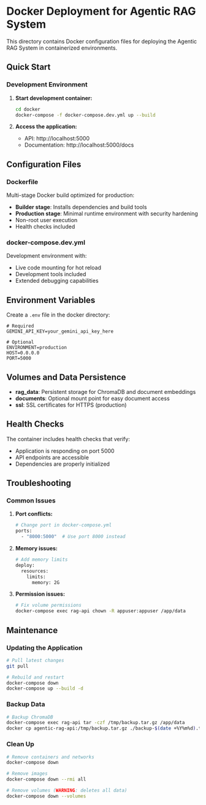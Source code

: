 # Docker Deployment for Agentic RAG System

This directory contains Docker configuration files for deploying the Agentic RAG System in containerized environments.

## Quick Start

### Development Environment

1. **Start development container:**
   ```bash
   cd docker
   docker-compose -f docker-compose.dev.yml up --build
   ```

2. **Access the application:**
   - API: http://localhost:5000
   - Documentation: http://localhost:5000/docs


## Configuration Files

### Dockerfile
Multi-stage Docker build optimized for production:
- **Builder stage**: Installs dependencies and build tools
- **Production stage**: Minimal runtime environment with security hardening
- Non-root user execution
- Health checks included

### docker-compose.dev.yml
Development environment with:
- Live code mounting for hot reload
- Development tools included
- Extended debugging capabilities


## Environment Variables

Create a `.env` file in the docker directory:

```env
# Required
GEMINI_API_KEY=your_gemini_api_key_here

# Optional
ENVIRONMENT=production
HOST=0.0.0.0
PORT=5000
```

## Volumes and Data Persistence

- **rag_data**: Persistent storage for ChromaDB and document embeddings
- **documents**: Optional mount point for easy document access
- **ssl**: SSL certificates for HTTPS (production)

## Health Checks

The container includes health checks that verify:
- Application is responding on port 5000
- API endpoints are accessible
- Dependencies are properly initialized


## Troubleshooting

### Common Issues

1. **Port conflicts:**
   ```bash
   # Change port in docker-compose.yml
   ports:
     - "8000:5000"  # Use port 8000 instead
   ```

2. **Memory issues:**
   ```bash
   # Add memory limits
   deploy:
     resources:
       limits:
         memory: 2G
   ```

3. **Permission issues:**
   ```bash
   # Fix volume permissions
   docker-compose exec rag-api chown -R appuser:appuser /app/data
   ```

## Maintenance

### Updating the Application
```bash
# Pull latest changes
git pull

# Rebuild and restart
docker-compose down
docker-compose up --build -d
```

### Backup Data
```bash
# Backup ChromaDB
docker-compose exec rag-api tar -czf /tmp/backup.tar.gz /app/data
docker cp agentic-rag-api:/tmp/backup.tar.gz ./backup-$(date +%Y%m%d).tar.gz
```

### Clean Up
```bash
# Remove containers and networks
docker-compose down

# Remove images
docker-compose down --rmi all

# Remove volumes (WARNING: deletes all data)
docker-compose down --volumes
```
